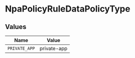 # NpaPolicyRuleDataPolicyType


## Values

| Name          | Value         |
| ------------- | ------------- |
| `PRIVATE_APP` | private-app   |